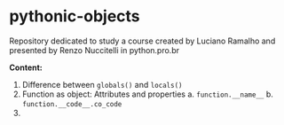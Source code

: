 # pythonic-objects
Repository dedicated to study a course created by Luciano Ramalho and presented by Renzo Nuccitelli in python.pro.br

**Content:**
1. Difference between `globals()` and `locals()`
2. Function as object: Attributes and properties
    a. `function.__name__`
    b. `function.__code__.co_code`
3. 
